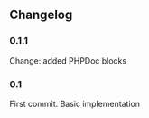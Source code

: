## Changelog ##

### 0.1.1 ###
Change: added PHPDoc blocks

### 0.1 ###
First commit. Basic implementation